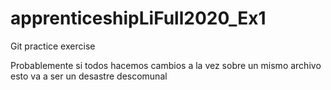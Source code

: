 # apprenticeshipLiFull2020_Ex1
Git practice exercise

Probablemente si todos hacemos cambios a la vez sobre un mismo archivo esto va a ser un desastre descomunal
